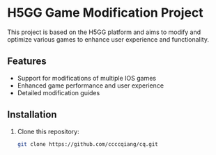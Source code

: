 # H5GG Game Modification Project

This project is based on the H5GG platform and aims to modify and optimize various games to enhance user experience and functionality.

## Features

- Support for modifications of multiple IOS games
- Enhanced game performance and user experience
- Detailed modification guides

## Installation

1. Clone this repository:
   ```bash
   git clone https://github.com/ccccqiang/cq.git
